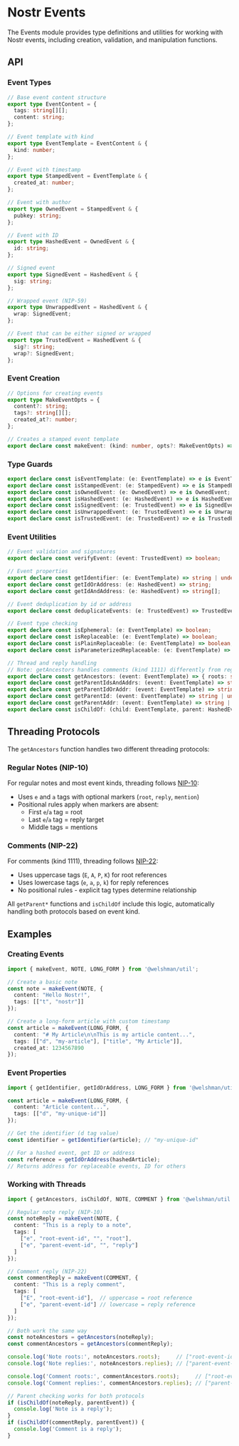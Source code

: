 # Nostr Events

The Events module provides type definitions and utilities for working with Nostr events, including creation, validation, and manipulation functions.

## API

### Event Types

```typescript
// Base event content structure
export type EventContent = {
  tags: string[][];
  content: string;
};

// Event template with kind
export type EventTemplate = EventContent & {
  kind: number;
};

// Event with timestamp
export type StampedEvent = EventTemplate & {
  created_at: number;
};

// Event with author
export type OwnedEvent = StampedEvent & {
  pubkey: string;
};

// Event with ID
export type HashedEvent = OwnedEvent & {
  id: string;
};

// Signed event
export type SignedEvent = HashedEvent & {
  sig: string;
};

// Wrapped event (NIP-59)
export type UnwrappedEvent = HashedEvent & {
  wrap: SignedEvent;
};

// Event that can be either signed or wrapped
export type TrustedEvent = HashedEvent & {
  sig?: string;
  wrap?: SignedEvent;
};
```

### Event Creation

```typescript
// Options for creating events
export type MakeEventOpts = {
  content?: string;
  tags?: string[][];
  created_at?: number;
};

// Creates a stamped event template
export declare const makeEvent: (kind: number, opts?: MakeEventOpts) => StampedEvent;
```

### Type Guards

```typescript
export declare const isEventTemplate: (e: EventTemplate) => e is EventTemplate;
export declare const isStampedEvent: (e: StampedEvent) => e is StampedEvent;
export declare const isOwnedEvent: (e: OwnedEvent) => e is OwnedEvent;
export declare const isHashedEvent: (e: HashedEvent) => e is HashedEvent;
export declare const isSignedEvent: (e: TrustedEvent) => e is SignedEvent;
export declare const isUnwrappedEvent: (e: TrustedEvent) => e is UnwrappedEvent;
export declare const isTrustedEvent: (e: TrustedEvent) => e is TrustedEvent;
```

### Event Utilities

```typescript
// Event validation and signatures
export declare const verifyEvent: (event: TrustedEvent) => boolean;

// Event properties
export declare const getIdentifier: (e: EventTemplate) => string | undefined;
export declare const getIdOrAddress: (e: HashedEvent) => string;
export declare const getIdAndAddress: (e: HashedEvent) => string[];

// Event deduplication by id or address
export declare const deduplicateEvents: (e: TrustedEvent) => TrustedEvent[];

// Event type checking
export declare const isEphemeral: (e: EventTemplate) => boolean;
export declare const isReplaceable: (e: EventTemplate) => boolean;
export declare const isPlainReplaceable: (e: EventTemplate) => boolean;
export declare const isParameterizedReplaceable: (e: EventTemplate) => boolean;

// Thread and reply handling
// Note: getAncestors handles comments (kind 1111) differently from regular notes
export declare const getAncestors: (event: EventTemplate) => { roots: string[]; replies: string[] };
export declare const getParentIdsAndAddrs: (event: EventTemplate) => string[];
export declare const getParentIdOrAddr: (event: EventTemplate) => string | undefined;
export declare const getParentId: (event: EventTemplate) => string | undefined;
export declare const getParentAddr: (event: EventTemplate) => string | undefined;
export declare const isChildOf: (child: EventTemplate, parent: HashedEvent) => boolean;
```

## Threading Protocols

The `getAncestors` function handles two different threading protocols:

### Regular Notes (NIP-10)
For regular notes and most event kinds, threading follows [NIP-10](https://github.com/nostr-protocol/nips/blob/master/10.md):
- Uses `e` and `a` tags with optional markers (`root`, `reply`, `mention`)
- Positional rules apply when markers are absent:
  - First `e`/`a` tag = root
  - Last `e`/`a` tag = reply target
  - Middle tags = mentions

### Comments (NIP-22)
For comments (kind 1111), threading follows [NIP-22](https://github.com/nostr-protocol/nips/blob/master/22.md):
- Uses uppercase tags (`E`, `A`, `P`, `K`) for root references
- Uses lowercase tags (`e`, `a`, `p`, `k`) for reply references
- No positional rules - explicit tag types determine relationship

All `getParent*` functions and `isChildOf` include this logic, automatically handling both protocols based on event kind.

## Examples

### Creating Events

```typescript
import { makeEvent, NOTE, LONG_FORM } from '@welshman/util';

// Create a basic note
const note = makeEvent(NOTE, {
  content: "Hello Nostr!",
  tags: [["t", "nostr"]]
});

// Create a long-form article with custom timestamp
const article = makeEvent(LONG_FORM, {
  content: "# My Article\n\nThis is my article content...",
  tags: [["d", "my-article"], ["title", "My Article"]],
  created_at: 1234567890
});
```

### Event Properties

```typescript
import { getIdentifier, getIdOrAddress, LONG_FORM } from '@welshman/util';

const article = makeEvent(LONG_FORM, {
  content: "Article content...",
  tags: [["d", "my-unique-id"]]
});

// Get the identifier (d tag value)
const identifier = getIdentifier(article); // "my-unique-id"

// For a hashed event, get ID or address
const reference = getIdOrAddress(hashedArticle);
// Returns address for replaceable events, ID for others
```

### Working with Threads

```typescript
import { getAncestors, isChildOf, NOTE, COMMENT } from '@welshman/util';

// Regular note reply (NIP-10)
const noteReply = makeEvent(NOTE, {
  content: "This is a reply to a note",
  tags: [
    ["e", "root-event-id", "", "root"],
    ["e", "parent-event-id", "", "reply"]
  ]
});

// Comment reply (NIP-22)
const commentReply = makeEvent(COMMENT, {
  content: "This is a reply comment",
  tags: [
    ["E", "root-event-id"],  // uppercase = root reference
    ["e", "parent-event-id"] // lowercase = reply reference
  ]
});

// Both work the same way
const noteAncestors = getAncestors(noteReply);
const commentAncestors = getAncestors(commentReply);

console.log('Note roots:', noteAncestors.roots);     // ["root-event-id"]
console.log('Note replies:', noteAncestors.replies); // ["parent-event-id"]

console.log('Comment roots:', commentAncestors.roots);     // ["root-event-id"] 
console.log('Comment replies:', commentAncestors.replies); // ["parent-event-id"]

// Parent checking works for both protocols
if (isChildOf(noteReply, parentEvent)) {
  console.log('Note is a reply');
}
if (isChildOf(commentReply, parentEvent)) {
  console.log('Comment is a reply');
}
```
